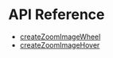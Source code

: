 # API Reference

- [createZoomImageWheel](/api/createZoomImageWheel)
- [createZoomImageHover](/api/createZoomImageHover)
